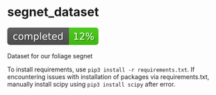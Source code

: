 # segnet_dataset

![](completion_badge.svg)

Dataset for our foliage segnet

To install requirements, use `pip3 install -r requirements.txt`. If encountering issues with installation of packages via requirements.txt, manually install scipy using `pip3 install scipy` after error. 